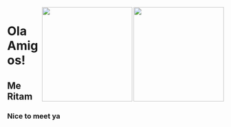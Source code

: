 <img src="./assets/nah.png#gh-light-mode-only" align="right" height="220" width="210" />
<img src="./assets/nah.png#gh-dark-mode-only" align="right" height="220" width="210" />

<h1>Ola Amigos!</h1>
<h2>Me Ritam</h2>
<h3>Nice to meet ya</h3>
<!---
EdwinT2/EdwinT2 is a ✨ special ✨ repository because its `README.md` (this file) appears on your GitHub profile.
You can click the Preview link to take a look at your changes.
--->
